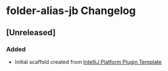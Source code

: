 <!-- Keep a Changelog guide -> https://keepachangelog.com -->

# folder-alias-jb Changelog

## [Unreleased]
### Added
- Initial scaffold created from [IntelliJ Platform Plugin Template](https://github.com/JetBrains/intellij-platform-plugin-template)
